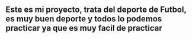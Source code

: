 ## Este es mi proyecto, trata del deporte de Futbol, es muy buen deporte y todos lo podemos practicar ya que es muy facil de practicar 